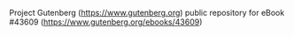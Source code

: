 Project Gutenberg (https://www.gutenberg.org) public repository for eBook #43609 (https://www.gutenberg.org/ebooks/43609)
